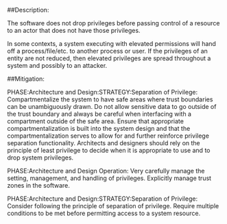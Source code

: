 ##Description:

The software does not drop privileges before passing control of a resource to an actor that does not have those privileges.

In some contexts, a system executing with elevated permissions will hand off a process/file/etc. to another process or user. If the privileges of an entity are not reduced, then elevated privileges are spread throughout a system and possibly to an attacker.

##Mitigation:


PHASE:Architecture and Design:STRATEGY:Separation of Privilege:
Compartmentalize the system to have safe areas where trust boundaries can be unambiguously drawn. Do not allow sensitive data to go outside of the trust boundary and always be careful when interfacing with a compartment outside of the safe area. Ensure that appropriate compartmentalization is built into the system design and that the compartmentalization serves to allow for and further reinforce privilege separation functionality. Architects and designers should rely on the principle of least privilege to decide when it is appropriate to use and to drop system privileges.

PHASE:Architecture and Design Operation:
Very carefully manage the setting, management, and handling of privileges. Explicitly manage trust zones in the software.

PHASE:Architecture and Design:STRATEGY:Separation of Privilege:
Consider following the principle of separation of privilege. Require multiple conditions to be met before permitting access to a system resource.

